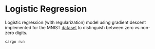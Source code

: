# Logistic Regression

Logistic regression (with regularization) model using gradient descent implemented for the MNIST [dataset](https://www.kaggle.com/datasets/hojjatk/mnist-dataset) to distinguish between zero vs non-zero digits.

```bash
cargo run
```